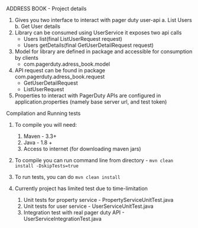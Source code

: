 ADDRESS BOOK - Project details

1. Gives you two interface to interact with pager duty user-api 
	a. List Users
	b. Get User details 
2. Library can be consumed using UserService it exposes two api calls
	- Users list(final ListUserRequest request) 
	- Users getDetails(final GetUserDetailRequest request)
3. Model for library are defined in package and accessible for consumption by clients
	- com.pagerduty.adress_book.model
4. API request can be found in package com.pagerduty.adress_book.request
	- GetUserDetailRequest
	- ListUserRequest
5. Properties to interact with PagerDuty APIs are configured in application.properties (namely base server url, and test token)


Compilation and Running tests

1. To compile you will need:
    1. Maven - 3.3+
    2. Java - 1.8 +
    3. Access to internet (for downloading maven jars)
  
2. To compile you can run command line from directory - 
	`mvn clean install -DskipTests=true`  
	
3. To run tests, you can do 
   `mvn clean install`
   
4. Currently project has limited test due to time-limitation
    1. Unit tests for property service - PropertyServiceUnitTest.java
    2. Unit tests for user service - UserServiceUnitTest.java
    3. Integration test with real pager duty API - UserServiceIntegrationTest.java
    
